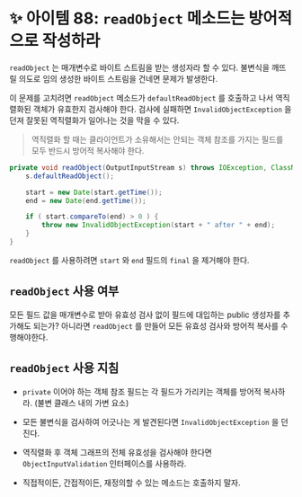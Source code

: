 # ✨ 아이템 88: `readObject` 메소드는 방어적으로 작성하라

`readObject` 는 매개변수로 바이트 스트림을 받는 생성자라 할 수 있다. 불변식을 깨뜨릴 의도로 임의 생성한 바이트 스트림을 건네면 문제가 발생한다.

이 문제를 고치려면 `readObject` 메소드가 `defaultReadObject` 를 호출하고 나서 역직렬화된 객체가 유효한지 검사해야 한다. 검사에 실패하면 `InvalidObjectException` 을 던져 잘못된 역직렬화가 일어나는 것을 막을 수 있다.

> 역직렬화 할 때는 클라이언트가 소유해서는 안되는 객체 참조를 가지는 필드를 모두 반드시 방어적 복사해야 한다.

```java
private void readObject(OutputInputStream s) throws IOException, ClassNotFoundException {
    s.defaultReadObject();

    start = new Date(start.getTime());
    end = new Date(end.getTime());

    if ( start.compareTo(end) > 0 ) {
        throw new InvalidObjectException(start + " after " + end);
    }
}
```

`readObject` 를 사용하려면 `start` 와 `end` 필드의 `final` 을 제거해야 한다.

## `readObject` 사용 여부

모든 필드 값을 매개변수로 받아 유효성 검사 없이 필드에 대입하는 public 생성자를 추가해도 되는가? 아니라면 `readObject` 를 만들어 모든 유효성 검사와 방어적 복사를 수행해야한다.

## `readObject` 사용 지침

- `private` 이어야 하는 객체 참조 필드는 각 필드가 가리키는 객체를 방어적 복사하라. (불변 클래스 내의 가변 요소)
- 모든 불변식을 검사하여 어긋나는 게 발견된다면 `InvalidObjectException` 을 던진다.

- 역직렬화 후 객체 그래프의 전체 유효성을 검사해야 한다면 `ObjectInputValidation` 인터페이스를 사용하라.
- 직접적이든, 간접적이든, 재정의할 수 있는 메소드는 호출하지 말자.
